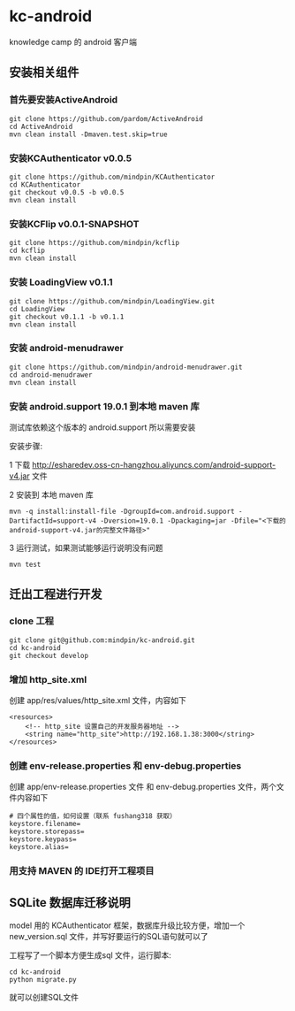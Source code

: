 kc-android
==========

knowledge camp 的 android 客户端

## 安装相关组件
### 首先要安装ActiveAndroid
```
git clone https://github.com/pardom/ActiveAndroid
cd ActiveAndroid
mvn clean install -Dmaven.test.skip=true
```

### 安装KCAuthenticator v0.0.5
```
git clone https://github.com/mindpin/KCAuthenticator
cd KCAuthenticator
git checkout v0.0.5 -b v0.0.5
mvn clean install
```

### 安装KCFlip v0.0.1-SNAPSHOT
```
git clone https://github.com/mindpin/kcflip
cd kcflip
mvn clean install
```

### 安装 LoadingView v0.1.1
```
git clone https://github.com/mindpin/LoadingView.git
cd LoadingView
git checkout v0.1.1 -b v0.1.1
mvn clean install
```

### 安装 android-menudrawer
```
git clone https://github.com/mindpin/android-menudrawer.git
cd android-menudrawer
mvn clean install
```

### 安装 android.support 19.0.1 到本地 maven 库
测试库依赖这个版本的 android.support 所以需要安装

安装步骤:

1 下载 http://esharedev.oss-cn-hangzhou.aliyuncs.com/android-support-v4.jar 文件


2 安装到 本地 maven 库
```
mvn -q install:install-file -DgroupId=com.android.support -DartifactId=support-v4 -Dversion=19.0.1 -Dpackaging=jar -Dfile="<下载的android-support-v4.jar的完整文件路径>"
```

3 运行测试，如果测试能够运行说明没有问题
```
mvn test
```

## 迁出工程进行开发

### clone 工程
```
git clone git@github.com:mindpin/kc-android.git
cd kc-android
git checkout develop
```

### 增加 http_site.xml
创建 app/res/values/http_site.xml 文件，内容如下
```
<resources>
    <!-- http_site 设置自己的开发服务器地址 -->
    <string name="http_site">http://192.168.1.38:3000</string>
</resources>
```

### 创建 env-release.properties 和 env-debug.properties 
创建 app/env-release.properties 文件 和 env-debug.properties 文件，两个文件内容如下
```
# 四个属性的值，如何设置（联系 fushang318 获取）
keystore.filename=
keystore.storepass=
keystore.keypass=
keystore.alias=
```

### 用支持 MAVEN 的 IDE打开工程项目


## SQLite 数据库迁移说明

model 用的 KCAuthenticator 框架，数据库升级比较方便，增加一个 new_version.sql 文件，并写好要运行的SQL语句就可以了

工程写了一个脚本方便生成sql 文件，运行脚本:
```
cd kc-android
python migrate.py
```
就可以创建SQL文件
